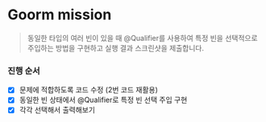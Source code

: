# Goorm mission

> 동일한 타입의 여러 빈이 있을 때 @Qualifier를 사용하여 특정 빈을 선택적으로 주입하는 방법을 구현하고 실행 결과 스크린샷을 제출합니다.

### 진행 순서
- [x] 문제에 적합하도록 코드 수정 (2번 코드 재활용)
- [x] 동일한 빈 상태에서 @Qualifier로 특정 빈 선택 주입 구현
- [x] 각각 선택해서 출력해보기